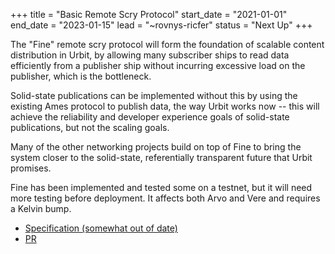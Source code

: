 +++
title = "Basic Remote Scry Protocol"
start_date = "2021-01-01"
end_date = "2023-01-15"
lead = "~rovnys-ricfer"
status = "Next Up"
+++

The "Fine" remote scry protocol will form the foundation of scalable content distribution in Urbit, by allowing many subscriber ships to read data efficiently from a publisher ship without incurring excessive load on the publisher, which is the bottleneck.

Solid-state publications can be implemented without this by using the existing Ames protocol to publish data, the way Urbit works now -- this will achieve the reliability and developer experience goals of solid-state publications, but not the scaling goals.

Many of the other networking projects build on top of Fine to bring the system closer to the solid-state, referentially transparent future that Urbit promises.

Fine has been implemented and tested some on a testnet, but it will need more testing before deployment.  It affects both Arvo and Vere and requires a Kelvin bump.

- [Specification (somewhat out of date)](https://gist.github.com/belisarius222/d9a9c164817d3e8bbda3c45f7d2000b9)
- [PR](https://github.com/urbit/urbit/pull/5878)
